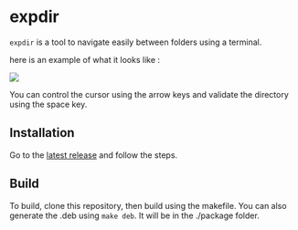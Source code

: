 # expdir

`expdir` is a tool to navigate easily between folders using a terminal.

here is an example of what it looks like :

![](https://i.gyazo.com/11fee308061aac5e65b89dcf5b0c45f4.png)

You can control the cursor using the arrow keys and validate the directory using the space key.

## Installation

Go to the [latest release](https://github.com/WildGoat07/expdir/releases/latest) and follow the steps.

## Build

To build, clone this repository, then build using the makefile.
You can also generate the .deb using `make deb`. It will be in the ./package folder.
